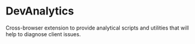 # DevAnalytics

Cross-browser extension to provide analytical scripts and utilities that will help to diagnose client issues.
